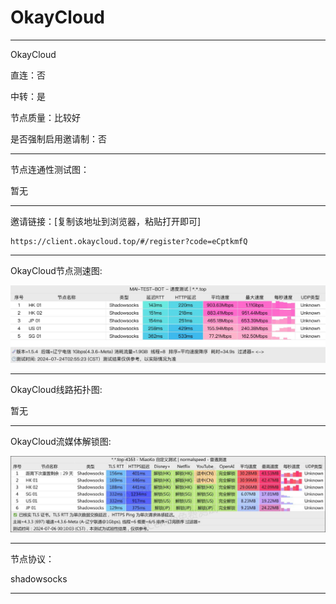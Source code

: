 # OkayCloud

-------------------------

OkayCloud

直连：否

中转：是

节点质量：比较好

是否强制启用邀请制：否

-------------------------

节点连通性测试图：

暂无

-------------------------

邀请链接：[复制该地址到浏览器，粘贴打开即可]

    https://client.okaycloud.top/#/register?code=eCptkmfQ

-------------------------

OkayCloud节点测速图:

![image](/img/56.png)

-------------------------

OkayCloud线路拓扑图:

暂无

-------------------------

OkayCloud流媒体解锁图:

![image](/img/57.png)

-------------------------

节点协议：

shadowsocks

-------------------------
